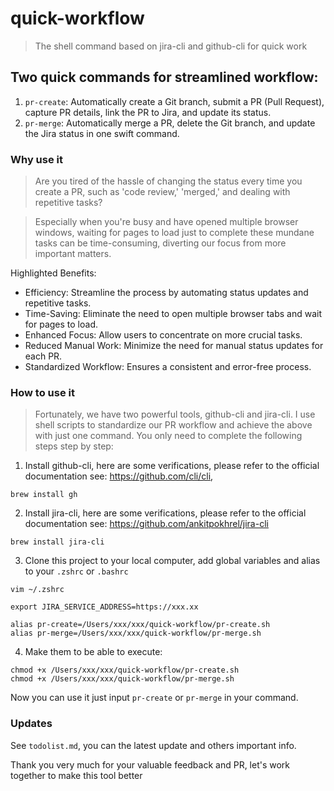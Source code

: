 # quick-workflow

> The shell command based on jira-cli and github-cli for quick work

## Two quick commands for streamlined workflow:

1. `pr-create`: Automatically create a Git branch, submit a PR (Pull Request), capture PR details, link the PR to Jira, and update its status.
2. `pr-merge`: Automatically merge a PR, delete the Git branch, and update the Jira status in one swift command.

### Why use it

> Are you tired of the hassle of changing the status every time you create a PR, such as 'code review,' 'merged,' and dealing with repetitive tasks?

> Especially when you're busy and have opened multiple browser windows, waiting for pages to load just to complete these mundane tasks can be time-consuming, diverting our focus from more important matters.

Highlighted Benefits:

- Efficiency: Streamline the process by automating status updates and repetitive tasks.
- Time-Saving: Eliminate the need to open multiple browser tabs and wait for pages to load.
- Enhanced Focus: Allow users to concentrate on more crucial tasks.
- Reduced Manual Work: Minimize the need for manual status updates for each PR.
- Standardized Workflow: Ensures a consistent and error-free process.

### How to use it

> Fortunately, we have two powerful tools, github-cli and jira-cli. I use shell scripts to standardize our PR workflow and achieve the above with just one command. You only need to complete the following steps step by step:

1. Install github-cli, here are some verifications, please refer to the official documentation see: https://github.com/cli/cli,

```
brew install gh
```

2. Install jira-cli, here are some verifications, please refer to the official documentation see: https://github.com/ankitpokhrel/jira-cli

```
brew install jira-cli
```

3. Clone this project to your local computer, add global variables and alias to your `.zshrc` or `.bashrc`

```
vim ~/.zshrc
```

```
export JIRA_SERVICE_ADDRESS=https://xxx.xx

alias pr-create=/Users/xxx/xxx/quick-workflow/pr-create.sh
alias pr-merge=/Users/xxx/xxx/quick-workflow/pr-merge.sh
```

4. Make them to be able to execute:
```
chmod +x /Users/xxx/xxx/quick-workflow/pr-create.sh
chmod +x /Users/xxx/xxx/quick-workflow/pr-merge.sh
```

Now you can use it just input `pr-create` or `pr-merge` in your command.

### Updates

See `todolist.md`, you can the latest update and others important info.

Thank you very much for your valuable feedback and PR, let's work together to make this tool better
